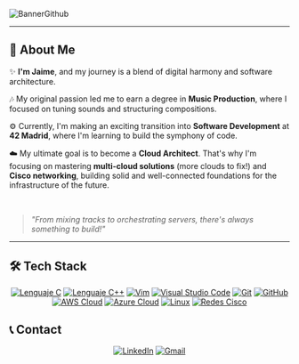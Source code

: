 
![BannerGithub](https://github.com/user-attachments/assets/e3559fbb-8d1d-4376-94d4-6adce0b8aef7)


---

## 🎩 About Me

<div align="left">
  
  ✨ **I'm Jaime**, and my journey is a blend of digital harmony and software architecture.
  
  🎶 My original passion led me to earn a degree in **Music Production**, where I focused on tuning sounds and structuring compositions.
  
  ⚙️ Currently, I'm making an exciting transition into **Software Development** at **42 Madrid**, where I'm learning to build the symphony of code.
  
  ☁️ My ultimate goal is to become a **Cloud Architect**. That's why I'm focusing on mastering **multi-cloud solutions** (more clouds to fix!) and **Cisco networking**, building solid and well-connected foundations for the infrastructure of the future.
  
  <br>
  
  > *"From mixing tracks to orchestrating servers, there's always something to build!"*
  
</div>

---

## 🛠️ Tech Stack

<div align="center">
  
  <a href="#"><img src="https://img.shields.io/badge/C-00599C?style=for-the-badge&logo=c&logoColor=white" alt="Lenguaje C"></a>
  <a href="#"><img src="https://img.shields.io/badge/C%2B%2B-00599C?style=for-the-badge&logo=c%2B%2B&logoColor=white" alt="Lenguaje C++"></a>
  <a href="#"><img src="https://img.shields.io/badge/Vim-019733?style=for-the-badge&logo=vim&logoColor=white" alt="Vim"></a>
  <a href="#"><img src="https://img.shields.io/badge/Visual%20Studio%20Code-007ACC?style=for-the-badge&logo=visual-studio-code&logoColor=white" alt="Visual Studio Code"></a>
  <a href="#"><img src="https://img.shields.io/badge/Git-F05032?style=for-the-badge&logo=git&logoColor=white" alt="Git"></a>
  <a href="#"><img src="https://img.shields.io/badge/GitHub-181717?style=for-the-badge&logo=github&logoColor=white" alt="GitHub"></a>
  <a href="#"><img src="https://img.shields.io/badge/AWS-232F3E?style=for-the-badge&logo=amazon-aws&logoColor=white" alt="AWS Cloud"></a>
  <a href="#"><img src="https://img.shields.io/badge/Azure-0078D4?style=for-the-badge&logo=microsoft-azure&logoColor=white" alt="Azure Cloud"></a>
  <a href="#"><img src="https://img.shields.io/badge/Linux-FCC624?style=for-the-badge&logo=linux&logoColor=black" alt="Linux"></a>
  <a href="#"><img src="https://img.shields.io/badge/Cisco-1BA0D8?style=for-the-badge&logo=cisco&logoColor=white" alt="Redes Cisco"></a>

</div>



## 📞 Contact

<div align="center">
  
  <a href="http://www.linkedin.com/in/jaigonza"><img src="https://img.shields.io/badge/LinkedIn-0077B5?style=for-the-badge&logo=linkedin&logoColor=white" alt="LinkedIn"></a>
  <a href="mailto:llaime.gf@gmail.com"><img src="https://img.shields.io/badge/Email-D14836?style=for-the-badge&logo=gmail&logoColor=white" alt="Gmail"></a>
  
  <br><br>

</div>

